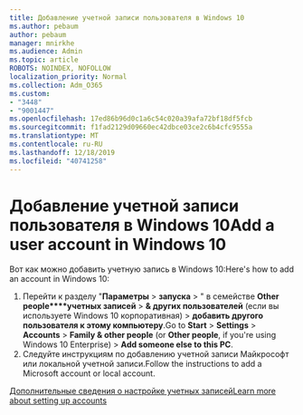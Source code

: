 ```yaml
---
title: Добавление учетной записи пользователя в Windows 10
ms.author: pebaum
author: pebaum
manager: mnirkhe
ms.audience: Admin
ms.topic: article
ROBOTS: NOINDEX, NOFOLLOW
localization_priority: Normal
ms.collection: Adm_O365
ms.custom:
- "3448"
- "9001447"
ms.openlocfilehash: 17ed86b96d0c1a6c54c020a39afa72bf18df5fcb
ms.sourcegitcommit: f1fad2129d09660ec42dbce03ce2c6b4cfc9555a
ms.translationtype: MT
ms.contentlocale: ru-RU
ms.lasthandoff: 12/18/2019
ms.locfileid: "40741258"
---
```

# <a name="add-a-user-account-in-windows-10"></a><span data-ttu-id="53f1c-102">Добавление учетной записи пользователя в Windows 10</span><span class="sxs-lookup"><span data-stu-id="53f1c-102">Add a user account in Windows 10</span></span>

<span data-ttu-id="53f1c-103">Вот как можно добавить учетную запись в Windows 10:</span><span class="sxs-lookup"><span data-stu-id="53f1c-103">Here's how to add an account in Windows 10:</span></span>

1. <span data-ttu-id="53f1c-104">Перейти к разделу "**Параметры** >  **запуска** > " в семействе **Other people\*\*\*\*учетных записей** > **& других пользователей** (если вы используете Windows 10 корпоративная) > **добавить другого пользователя к этому компьютеру**.</span><span class="sxs-lookup"><span data-stu-id="53f1c-104">Go to **Start** > **Settings** > **Accounts** > **Family & other people** (or **Other people**, if you're using Windows 10 Enterprise) > **Add someone else to this PC**.</span></span>
2. <span data-ttu-id="53f1c-105">Следуйте инструкциям по добавлению учетной записи Майкрософт или локальной учетной записи.</span><span class="sxs-lookup"><span data-stu-id="53f1c-105">Follow the instructions to add a Microsoft account or local account.</span></span>

[<span data-ttu-id="53f1c-106">Дополнительные сведения о настройке учетных записей</span><span class="sxs-lookup"><span data-stu-id="53f1c-106">Learn more about setting up accounts</span></span>](https://support.microsoft.com/help/17197/)